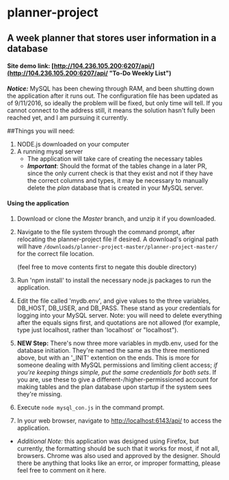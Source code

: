 # planner-project
## A week planner that stores user information in a database

#### Site demo link: [http://104.236.105.200:6207/api/](http://104.236.105.200:6207/api/ "To-Do Weekly List")

__*Notice:*__ MySQL has been chewing through RAM, and been shutting down the application after it runs out. The configuration file has been updated as of 9/11/2016, so ideally the problem will be fixed, but only time will tell. If you cannot connect to the address still, it means the solution hasn't fully been reached yet, and I am pursuing it currently.

##Things you will need:
1. NODE.js downloaded on your computer
2. A running mysql server
   * The application will take care of creating the necessary tables
   * **_Important_**: Should the format of the tables change in a later PR, since the only current check is that they exist and not if they have the correct columns and types, it may be necessary to manually delete the _plan_ database that is created in your MySQL server.

#### Using the application
1. Download or clone the _Master_ branch, and unzip it if you downloaded.

2. Navigate to the file system through the command prompt, after relocating the planner-project file if desired. A download's original path will have `/downloads/planner-project-master/planner-project-master/` for the correct file location.

   (feel free to move contents first to negate this double directory)

3. Run 'npm install' to install the necessary node.js packages to run the application.

4. Edit the file called 'mydb.env', and give values to the three variables, DB_HOST, DB_USER, and DB_PASS. These stand as your credentials for logging into your MySQL server. Note: you will need to delete everything after the equals signs first, and quotations are not allowed (for example, type just localhost, rather than 'localhost' or "localhost").

5. __NEW Step:__ There's now three more variables in mydb.env, used for the database initiation. They're named the same as the three mentioned above, but with an '\_INIT' extention on the ends. This is more for someone dealing with MySQL permissions and limiting client access; _if you're keeping things simple, put the same credentials for both sets_. If you are, use these to give a different-/higher-permissioned account for making tables and the plan database upon startup if the system sees they're missing.

5. Execute `node mysql_con.js` in the command prompt.

6. In your web browser, navigate to [http://localhost:6143/api/](http://localhost:6143/api/ "To-Do Weekly List") to access the application.

 - *Additional Note:* this application was designed using Firefox, but currently, the formatting should be such that it works for most, if not all, browsers. Chrome was also used and approved by the designer. Should there be anything that looks like an error, or improper formatting, please feel free to comment on it here.
